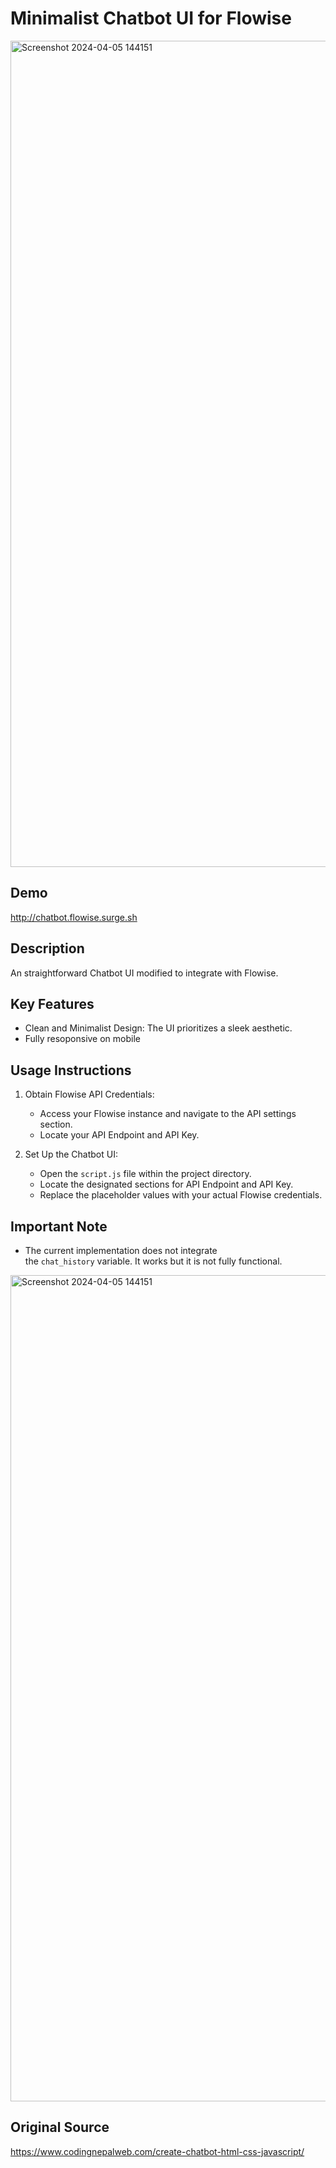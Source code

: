 # Minimalist Chatbot UI for Flowise

<img width="1322" alt="Screenshot 2024-04-05 144151" src="https://i.ibb.co/ncR98YT/Screenshot-2024-04-05-181743.png">

## Demo
http://chatbot.flowise.surge.sh

## Description

An straightforward Chatbot UI modified to integrate with Flowise.

## Key Features

-   Clean and Minimalist Design: The UI prioritizes a sleek aesthetic.
-   Fully resoponsive on mobile

## Usage Instructions

1.  Obtain Flowise API Credentials:
    -   Access your Flowise instance and navigate to the API settings section.
    -   Locate your API Endpoint and API Key.
      
2.  Set Up the Chatbot UI:
    -   Open the `script.js` file within the project directory.
    -   Locate the designated sections for API Endpoint and API Key.
    -   Replace the placeholder values with your actual Flowise credentials.


## Important Note

-   The current implementation does not integrate the `chat_history` variable. It works but it is not fully functional.

<img width="1322" alt="Screenshot 2024-04-05 144151" src="https://s9.gifyu.com/images/SV1uu.gif">

## Original Source

https://www.codingnepalweb.com/create-chatbot-html-css-javascript/

